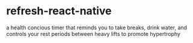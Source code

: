 # refresh-react-native
a health concious timer that reminds you to take breaks, drink water, and controls your rest periods between heavy lifts to promote hypertrophy
